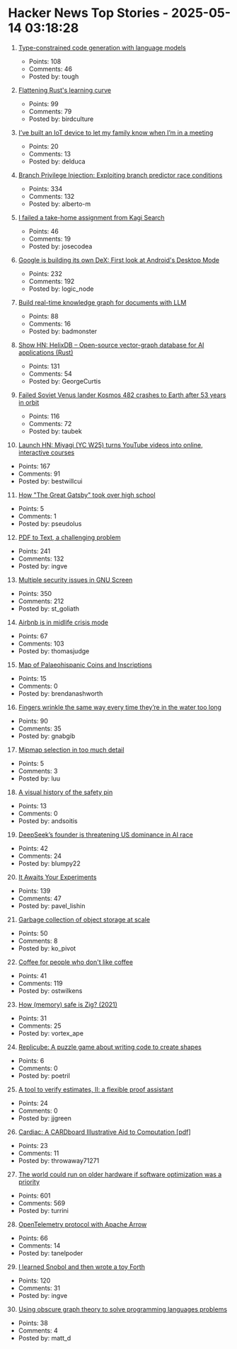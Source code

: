 # Hacker News Top Stories - 2025-05-14 03:18:28

1. [Type-constrained code generation with language models](https://arxiv.org/abs/2504.09246)
   - Points: 108
   - Comments: 46
   - Posted by: tough

2. [Flattening Rust's learning curve](https://corrode.dev/blog/flattening-rusts-learning-curve/)
   - Points: 99
   - Comments: 79
   - Posted by: birdculture

3. [I’ve built an IoT device to let my family know when I’m in a meeting](https://nullonerror.org/2025/05/11/i-have-built-an-iot-device-to-let-my-family-know-when-i-am-in-a-meeting/)
   - Points: 20
   - Comments: 13
   - Posted by: delduca

4. [Branch Privilege Injection: Exploiting branch predictor race conditions](https://comsec.ethz.ch/research/microarch/branch-privilege-injection/)
   - Points: 334
   - Comments: 132
   - Posted by: alberto-m

5. [I failed a take-home assignment from Kagi Search](https://bloggeroo.dev/articles/202504031434)
   - Points: 46
   - Comments: 19
   - Posted by: josecodea

6. [Google is building its own DeX: First look at Android's Desktop Mode](https://www.androidauthority.com/android-desktop-mode-leak-3550321/)
   - Points: 232
   - Comments: 192
   - Posted by: logic_node

7. [Build real-time knowledge graph for documents with LLM](https://cocoindex.io/blogs/knowledge-graph-for-docs/)
   - Points: 88
   - Comments: 16
   - Posted by: badmonster

8. [Show HN: HelixDB – Open-source vector-graph database for AI applications (Rust)](https://github.com/HelixDB/helix-db/)
   - Points: 131
   - Comments: 54
   - Posted by: GeorgeCurtis

9. [Failed Soviet Venus lander Kosmos 482 crashes to Earth after 53 years in orbit](https://www.space.com/space-exploration/launches-spacecraft/failed-soviet-venus-lander-kosmos-482-crashes-to-earth-after-53-years-in-orbit)
   - Points: 116
   - Comments: 72
   - Posted by: taubek

10. [Launch HN: Miyagi (YC W25) turns YouTube videos into online, interactive courses](undefined)
   - Points: 167
   - Comments: 91
   - Posted by: bestwillcui

11. [How "The Great Gatsby" took over high school](https://www.newyorker.com/books/page-turner/how-the-great-gatsby-took-over-high-school)
   - Points: 5
   - Comments: 1
   - Posted by: pseudolus

12. [PDF to Text, a challenging problem](https://www.marginalia.nu/log/a_119_pdf/)
   - Points: 241
   - Comments: 132
   - Posted by: ingve

13. [Multiple security issues in GNU Screen](https://www.openwall.com/lists/oss-security/2025/05/12/1)
   - Points: 350
   - Comments: 212
   - Posted by: st_goliath

14. [Airbnb is in midlife crisis mode](https://www.wired.com/story/airbnb-is-in-midlife-crisis-mode-reinvention-app-services/)
   - Points: 67
   - Comments: 103
   - Posted by: thomasjudge

15. [Map of Palaeohispanic Coins and Inscriptions](http://hesperia.ucm.es/consulta_hesperia/mapas.php)
   - Points: 15
   - Comments: 0
   - Posted by: brendanashworth

16. [Fingers wrinkle the same way every time they’re in the water too long](https://www.binghamton.edu/news/story/5547/do-your-fingers-wrinkle-the-same-way-every-time-youre-in-the-water-too-long-new-research-says-yes)
   - Points: 90
   - Comments: 35
   - Posted by: gnabgib

17. [Mipmap selection in too much detail](https://pema.dev/2025/05/09/mipmaps-too-much-detail/)
   - Points: 5
   - Comments: 3
   - Posted by: luu

18. [A visual history of the safety pin](https://museumofeverydaylife.org/current-exhibitions/a-visual-history-of-the-safety-pin)
   - Points: 13
   - Comments: 0
   - Posted by: andsoitis

19. [DeepSeek’s founder is threatening US dominance in AI race](https://www.bloomberg.com/news/features/2025-05-13/deepseek-races-after-chatgpt-as-china-s-ai-industry-soars)
   - Points: 42
   - Comments: 24
   - Posted by: blumpy22

20. [It Awaits Your Experiments](https://www.rifters.com/crawl/?p=11511)
   - Points: 139
   - Comments: 47
   - Posted by: pavel_lishin

21. [Garbage collection of object storage at scale](https://www.warpstream.com/blog/taking-out-the-trash-garbage-collection-of-object-storage-at-massive-scale)
   - Points: 50
   - Comments: 8
   - Posted by: ko_pivot

22. [Coffee for people who don't like coffee](https://ostwilkens.se/blog/coffee)
   - Points: 41
   - Comments: 119
   - Posted by: ostwilkens

23. [How (memory) safe is Zig? (2021)](https://www.scattered-thoughts.net/writing/how-safe-is-zig/)
   - Points: 31
   - Comments: 25
   - Posted by: vortex_ape

24. [Replicube: A puzzle game about writing code to create shapes](https://store.steampowered.com/app/3401490/Replicube/)
   - Points: 6
   - Comments: 0
   - Posted by: poetril

25. [A tool to verify estimates, II: a flexible proof assistant](https://terrytao.wordpress.com/2025/05/09/a-tool-to-verify-estimates-ii-a-flexible-proof-assistant/)
   - Points: 24
   - Comments: 0
   - Posted by: jjgreen

26. [Cardiac: A CARDboard Illustrative Aid to Computation [pdf]](https://www.cs.drexel.edu/~bls96/museum/CARDIAC_manual.pdf)
   - Points: 23
   - Comments: 11
   - Posted by: throwaway71271

27. [The world could run on older hardware if software optimization was a priority](https://twitter.com/ID_AA_Carmack/status/1922100771392520710)
   - Points: 601
   - Comments: 569
   - Posted by: turrini

28. [OpenTelemetry protocol with Apache Arrow](https://opentelemetry.io/blog/2025/otel-arrow-phase-2/)
   - Points: 66
   - Comments: 14
   - Posted by: tanelpoder

29. [I learned Snobol and then wrote a toy Forth](https://ratfactor.com/snobol/)
   - Points: 120
   - Comments: 31
   - Posted by: ingve

30. [Using obscure graph theory to solve programming languages problems](https://reasonablypolymorphic.com/blog/solving-lcsa/)
   - Points: 38
   - Comments: 4
   - Posted by: matt_d

